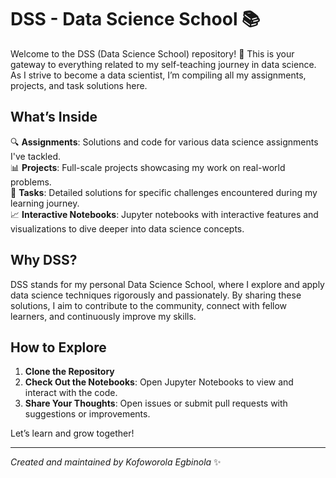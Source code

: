 # DSS - Data Science School 📚

Welcome to the DSS (Data Science School) repository! 🚀 This is your gateway to everything related to my self-teaching journey in data science. As I strive to become a data scientist, I’m compiling all my assignments, projects, and task solutions here. 

## What’s Inside

🔍 **Assignments**: Solutions and code for various data science assignments I've tackled.  
📊 **Projects**: Full-scale projects showcasing my work on real-world problems.  
📝 **Tasks**: Detailed solutions for specific challenges encountered during my learning journey.  
📈 **Interactive Notebooks**: Jupyter notebooks with interactive features and visualizations to dive deeper into data science concepts.

## Why DSS?

DSS stands for my personal Data Science School, where I explore and apply data science techniques rigorously and passionately. By sharing these solutions, I aim to contribute to the community, connect with fellow learners, and continuously improve my skills.

## How to Explore

1. **Clone the Repository**  
2. **Check Out the Notebooks**: Open Jupyter Notebooks to view and interact with the code.  
3. **Share Your Thoughts**: Open issues or submit pull requests with suggestions or improvements.

Let’s learn and grow together! 

---
 
*Created and maintained by Kofoworola Egbinola* ✨


